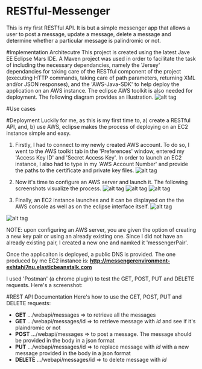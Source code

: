 # RESTful-Messenger
This is my first RESTful API. It is but a simple messenger app that allows a user to post a message, update a message, delete a message and determine whether a particular message is palindromic or not.

#Implementation Architecutre
This project is created using the latest Jave EE Eclipse Mars IDE. A Maven project was used in order to facilitate the task of including the necessary dependancies, namely the 'Jersey' dependancies for taking care of the RESTful component of the project (executing HTTP commands, taking care of path parameters, returning XML and/or JSON responses), and the 'AWS-Java-SDK' to help deploy the application on an AWS instance. The eclipse AWS toolkit is also needed for deployment. The following diagram provides an illustration.
![alt tag](https://cloud.githubusercontent.com/assets/5067413/9430995/b13ef0e6-49d5-11e5-8ec3-f064a7d38108.jpg)

#Use cases

#Deployment
Luckily for me, as this is  my first time to, a) create a RESTful API, and, b) use AWS, eclipse makes the process of deploying on an EC2 instance simple and easy.

1) Firstly, I had to connect to my newly created AWS account. To do so, I went to the AWS toolkit tab in the 'Preferences' window, entered my 'Access Key ID' and 'Secret Access Key'. In order to launch an EC2 instance, I also had to type in my 'AWS Account Number' and provide the paths to the certificate and private key files. 
![alt tag](https://cloud.githubusercontent.com/assets/5067413/9430691/38b365ba-49cd-11e5-893c-4834d758b749.jpg)

2) Now it's time to configure an AWS server and launch it. The following screenshots visualize the process. 
![alt tag](https://cloud.githubusercontent.com/assets/5067413/9430698/74fe2c58-49cd-11e5-9a28-b2ff10175049.jpg)
![alt tag](https://cloud.githubusercontent.com/assets/5067413/9430697/74fe007a-49cd-11e5-819b-2101c3845f70.jpg)
![alt tag](https://cloud.githubusercontent.com/assets/5067413/9430699/7503b664-49cd-11e5-891e-4708c286d933.jpg)

3) Finally, an EC2 instance launches and it can be displayed on the the AWS console as well as on the eclipse interface itself.
![alt tag](https://cloud.githubusercontent.com/assets/5067413/9430701/750d2276-49cd-11e5-9aab-cf31d45590ff.jpg)


![alt tag](https://cloud.githubusercontent.com/assets/5067413/9430700/75098ce2-49cd-11e5-9cf2-f3353be268e8.jpg)

NOTE: upon configuring an AWS server, you are given the option of creating a new key pair or using an already existing one. Since I did not have an already existing pair, I created a new one and namked it 'messengerPair'.

Once the applicaiton is deployed, a public DNS is provided. The one produced by me EC2 instance is:
**http://messengerenvironment-exhtahi7nu.elasticbeanstalk.com**

I used 'Postman' (a chrome plugin) to test the GET, POST, PUT and DELETE requests. Here's a screenshot:


#REST API Documentation
Here's how to use the GET, POST, PUT and DELETE requests:
- **GET**   .../webapi/messages => to retrieve all the messages
- **GET**   .../webapi/messages/id => to retrieve message with *id* and see if it's plaindromic or not
- **POST**  .../webapi/messages => to post a message. The message should be provided in the body in a json format
- **PUT**   .../webapi/messages/id =>  to replace message with *id* with a new message provided in the body in a json format
- **DELETE**   .../webapi/messages/id => to delete message with *id*
